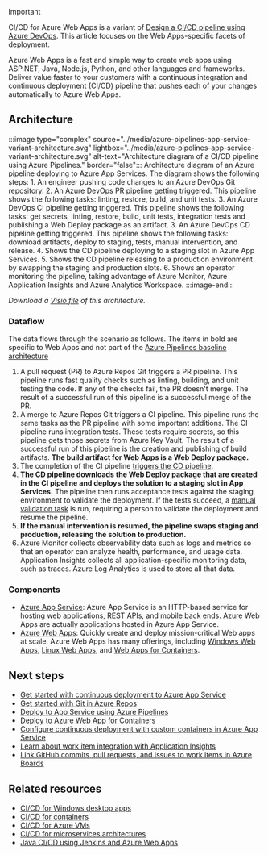 > [!IMPORTANT]
> CI/CD for Azure Web Apps is a variant of [Design a CI/CD pipeline using Azure DevOps](../../example-scenario/apps/devops-dotnet-baseline.yml). This article focuses on the Web Apps-specific facets of deployment.

Azure Web Apps is a fast and simple way to create web apps using ASP.NET, Java, Node.js, Python, and other languages and frameworks. Deliver value faster to your customers with a continuous integration and continuous deployment (CI/CD) pipeline that pushes each of your changes automatically to Azure Web Apps.

## Architecture

:::image type="complex" source="../media/azure-pipelines-app-service-variant-architecture.svg" lightbox="../media/azure-pipelines-app-service-variant-architecture.svg" alt-text="Architecture diagram of a CI/CD pipeline using Azure Pipelines." border="false"::: 
Architecture diagram of an Azure pipeline deploying to Azure App Services. The diagram shows the following steps: 1. An engineer pushing code changes to an Azure DevOps Git repository. 2. An Azure DevOps PR pipeline getting triggered. This pipeline shows the following tasks: linting, restore, build, and unit tests. 3. An Azure DevOps CI pipeline getting triggered. This pipeline shows the following tasks: get secrets, linting, restore, build, unit tests, integration tests and publishing a Web Deploy package as an artifact. 3. An Azure DevOps CD pipeline getting triggered. This pipeline shows the following tasks: download artifacts, deploy to staging, tests, manual intervention, and release. 4. Shows the CD pipeline deploying to a staging slot in Azure App Services. 5. Shows the CD pipeline releasing to a production environment by swapping the staging and production slots. 6. Shows an operator monitoring the pipeline, taking advantage of Azure Monitor, Azure Application Insights and Azure Analytics Workspace.
:::image-end:::

*Download a [Visio file](https://arch-center.azureedge.net/azure-pipelines-app-service-variant-architecture.vsdx) of this architecture.*

### Dataflow

The data flows through the scenario as follows. The items in bold are specific to Web Apps and not part of the [Azure Pipelines baseline architecture](../../example-scenario/apps/devops-dotnet-baseline.yml)

1. A pull request (PR) to Azure Repos Git triggers a PR pipeline. This pipeline runs fast quality checks such as linting, building, and unit testing the code. If any of the checks fail, the PR doesn't merge. The result of a successful run of this pipeline is a successful merge of the PR.
1. A merge to Azure Repos Git triggers a CI pipeline. This pipeline runs the same tasks as the PR pipeline with some important additions. The CI pipeline runs integration tests. These tests require secrets, so this pipeline gets those secrets from Azure Key Vault. The result of a successful run of this pipeline is the creation and publishing of build artifacts. **The build artifact for Web Apps is a Web Deploy package.**
1. The completion of the CI pipeline [triggers the CD pipeline](/azure/devops/pipelines/process/pipeline-triggers).
1. **The CD pipeline downloads the Web Deploy package that are created in the CI pipeline and deploys the solution to a staging slot in App Services.** The pipeline then runs acceptance tests against the staging environment to validate the deployment. If the tests succeed, a [manual validation task](/azure/devops/pipelines/tasks/utility/manual-validation?tabs=yaml) is run, requiring a person to validate the deployment and resume the pipeline.
1. **If the manual intervention is resumed, the pipeline swaps staging and production, releasing the solution to production.**
1. Azure Monitor collects observability data such as logs and metrics so that an operator can analyze health, performance, and usage data. Application Insights collects all application-specific monitoring data, such as traces. Azure Log Analytics is used to store all that data.

### Components

* [Azure App Service](/azure/app-service/): Azure App Service is an HTTP-based service for hosting web applications, REST APIs, and mobile back ends. Azure Web Apps are actually applications hosted in Azure App Service.
* [Azure Web Apps](https://azure.microsoft.com/services/app-service/web): Quickly create and deploy mission-critical Web apps at scale. Azure Web Apps has many offerings, including [Windows Web Apps](/azure/app-service/overview), [Linux Web Apps](/azure/app-service/overview#app-service-on-linux), and [Web Apps for Containers](https://azure.microsoft.com/products/app-service/containers).

## Next steps

* [Get started with continuous deployment to Azure App Service](/azure/app-service/deploy-continuous-deployment)
* [Get started with Git in Azure Repos](/azure/devops/repos/git/gitquickstart)
* [Deploy to App Service using Azure Pipelines](/azure/app-service/deploy-azure-pipelines)
* [Deploy to Azure Web App for Containers](/azure/devops/pipelines/apps/cd/deploy-docker-webapp)
* [Configure continuous deployment with custom containers in Azure App Service](/azure/app-service/deploy-ci-cd-custom-container)
* [Learn about work item integration with Application Insights](/azure/azure-monitor/app/work-item-integration)
* [Link GitHub commits, pull requests, and issues to work items in Azure Boards](/azure/devops/boards/github/link-to-from-github)

## Related resources

* [CI/CD for Windows desktop apps](/azure/architecture/solution-ideas/articles/azure-devops-ci-cd-for-desktop-apps)
* [CI/CD for containers](/azure/architecture/solution-ideas/articles/cicd-for-containers)
* [CI/CD for Azure VMs](/azure/architecture/solution-ideas/articles/cicd-for-azure-vms)
* [CI/CD for microservices architectures](/azure/architecture/microservices/ci-cd)
* [Java CI/CD using Jenkins and Azure Web Apps](/azure/architecture/solution-ideas/articles/java-cicd-using-jenkins-and-azure-web-apps)
